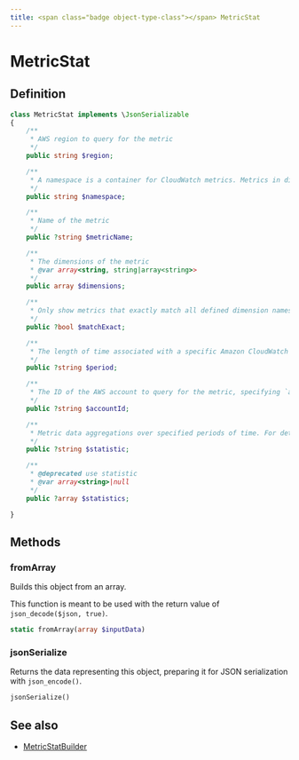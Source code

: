 ```yaml
---
title: <span class="badge object-type-class"></span> MetricStat
---
```

# <span class="badge object-type-class"></span> MetricStat

## Definition

```php
class MetricStat implements \JsonSerializable
{
    /**
     * AWS region to query for the metric
     */
    public string $region;

    /**
     * A namespace is a container for CloudWatch metrics. Metrics in different namespaces are isolated from each other, so that metrics from different applications are not mistakenly aggregated into the same statistics. For example, Amazon EC2 uses the AWS/EC2 namespace.
     */
    public string $namespace;

    /**
     * Name of the metric
     */
    public ?string $metricName;

    /**
     * The dimensions of the metric
     * @var array<string, string|array<string>>
     */
    public array $dimensions;

    /**
     * Only show metrics that exactly match all defined dimension names.
     */
    public ?bool $matchExact;

    /**
     * The length of time associated with a specific Amazon CloudWatch statistic. Can be specified by a number of seconds, 'auto', or as a duration string e.g. '15m' being 15 minutes
     */
    public ?string $period;

    /**
     * The ID of the AWS account to query for the metric, specifying `all` will query all accounts that the monitoring account is permitted to query.
     */
    public ?string $accountId;

    /**
     * Metric data aggregations over specified periods of time. For detailed definitions of the statistics supported by CloudWatch, see https://docs.aws.amazon.com/AmazonCloudWatch/latest/monitoring/Statistics-definitions.html.
     */
    public ?string $statistic;

    /**
     * @deprecated use statistic
     * @var array<string>|null
     */
    public ?array $statistics;

}
```
## Methods

### <span class="badge object-method"></span> fromArray

Builds this object from an array.

This function is meant to be used with the return value of `json_decode($json, true)`.

```php
static fromArray(array $inputData)
```

### <span class="badge object-method"></span> jsonSerialize

Returns the data representing this object, preparing it for JSON serialization with `json_encode()`.

```php
jsonSerialize()
```

## See also

 * <span class="badge builder"></span> [MetricStatBuilder](./builder-MetricStatBuilder.md)
